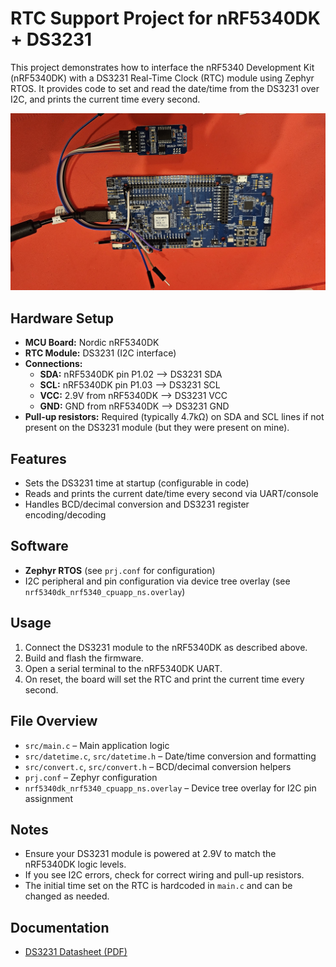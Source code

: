 # RTC Support Project for nRF5340DK + DS3231

This project demonstrates how to interface the nRF5340 Development Kit (nRF5340DK) with a DS3231 Real-Time Clock (RTC) module using Zephyr RTOS. It provides code to set and read the date/time from the DS3231 over I2C, and prints the current time every second.

![Project photo](assets/photo.jpg)

## Hardware Setup

- **MCU Board:** Nordic nRF5340DK
- **RTC Module:** DS3231 (I2C interface)
- **Connections:**
  - **SDA:** nRF5340DK pin P1.02  ⟶  DS3231 SDA
  - **SCL:** nRF5340DK pin P1.03  ⟶  DS3231 SCL
  - **VCC:** 2.9V from nRF5340DK  ⟶  DS3231 VCC
  - **GND:** GND from nRF5340DK   ⟶  DS3231 GND
- **Pull-up resistors:** Required (typically 4.7kΩ) on SDA and SCL lines if not present on the DS3231 module (but they were present on mine).

## Features
- Sets the DS3231 time at startup (configurable in code)
- Reads and prints the current date/time every second via UART/console
- Handles BCD/decimal conversion and DS3231 register encoding/decoding

## Software
- **Zephyr RTOS** (see `prj.conf` for configuration)
- I2C peripheral and pin configuration via device tree overlay (see `nrf5340dk_nrf5340_cpuapp_ns.overlay`)

## Usage
1. Connect the DS3231 module to the nRF5340DK as described above.
2. Build and flash the firmware.
3. Open a serial terminal to the nRF5340DK UART.
4. On reset, the board will set the RTC and print the current time every second.

## File Overview
- `src/main.c` – Main application logic
- `src/datetime.c`, `src/datetime.h` – Date/time conversion and formatting
- `src/convert.c`, `src/convert.h` – BCD/decimal conversion helpers
- `prj.conf` – Zephyr configuration
- `nrf5340dk_nrf5340_cpuapp_ns.overlay` – Device tree overlay for I2C pin assignment

## Notes
- Ensure your DS3231 module is powered at 2.9V to match the nRF5340DK logic levels.
- If you see I2C errors, check for correct wiring and pull-up resistors.
- The initial time set on the RTC is hardcoded in `main.c` and can be changed as needed.

## Documentation
- [DS3231 Datasheet (PDF)](docs/DS3231-datasheet.pdf)

